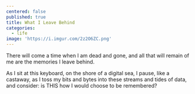 ```yaml
---
centered: false
published: true
title: What I Leave Behind
categories:
  - life
image: 'https://i.imgur.com/2z2O6ZC.png'
---
```

There will come a time
when I am dead and gone,
and all that will remain of me
are the memories I leave behind.

As I sit at this keyboard,
on the shore of a digital sea,
I pause, like a castaway,
as I toss my bits and bytes
into these streams and tides of data,
and consider:
is THIS how I would choose
to be remembered?

